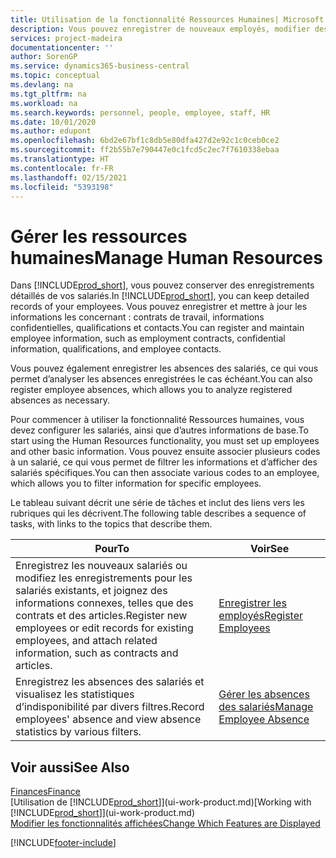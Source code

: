 ```yaml
---
title: Utilisation de la fonctionnalité Ressources Humaines| Microsoft Docs
description: Vous pouvez enregistrer de nouveaux employés, modifier des informations sur le personnel existant, et enregistrer et analyser les absences.
services: project-madeira
documentationcenter: ''
author: SorenGP
ms.service: dynamics365-business-central
ms.topic: conceptual
ms.devlang: na
ms.tgt_pltfrm: na
ms.workload: na
ms.search.keywords: personnel, people, employee, staff, HR
ms.date: 10/01/2020
ms.author: edupont
ms.openlocfilehash: 6bd2e67bf1c8db5e80dfa427d2e92c1c0ceb0ce2
ms.sourcegitcommit: ff2b55b7e790447e0c1fcd5c2ec7f7610338ebaa
ms.translationtype: HT
ms.contentlocale: fr-FR
ms.lasthandoff: 02/15/2021
ms.locfileid: "5393198"
---
```

# <a name="manage-human-resources"></a><span data-ttu-id="7e321-103">Gérer les ressources humaines</span><span class="sxs-lookup"><span data-stu-id="7e321-103">Manage Human Resources</span></span>
<span data-ttu-id="7e321-104">Dans [!INCLUDE[prod_short](includes/prod_short.md)], vous pouvez conserver des enregistrements détaillés de vos salariés.</span><span class="sxs-lookup"><span data-stu-id="7e321-104">In [!INCLUDE[prod_short](includes/prod_short.md)], you can keep detailed records of your employees.</span></span> <span data-ttu-id="7e321-105">Vous pouvez enregistrer et mettre à jour les informations les concernant : contrats de travail, informations confidentielles, qualifications et contacts.</span><span class="sxs-lookup"><span data-stu-id="7e321-105">You can register and maintain employee information, such as employment contracts, confidential information, qualifications, and employee contacts.</span></span>

<span data-ttu-id="7e321-106">Vous pouvez également enregistrer les absences des salariés, ce qui vous permet d’analyser les absences enregistrées le cas échéant.</span><span class="sxs-lookup"><span data-stu-id="7e321-106">You can also register employee absences, which allows you to analyze registered absences as necessary.</span></span>

<span data-ttu-id="7e321-107">Pour commencer à utiliser la fonctionnalité Ressources humaines, vous devez configurer les salariés, ainsi que d’autres informations de base.</span><span class="sxs-lookup"><span data-stu-id="7e321-107">To start using the Human Resources functionality, you must set up employees and other basic information.</span></span> <span data-ttu-id="7e321-108">Vous pouvez ensuite associer plusieurs codes à un salarié, ce qui vous permet de filtrer les informations et d’afficher des salariés spécifiques.</span><span class="sxs-lookup"><span data-stu-id="7e321-108">You can then associate various codes to an employee, which allows you to filter information for specific employees.</span></span>

<span data-ttu-id="7e321-109">Le tableau suivant décrit une série de tâches et inclut des liens vers les rubriques qui les décrivent.</span><span class="sxs-lookup"><span data-stu-id="7e321-109">The following table describes a sequence of tasks, with links to the topics that describe them.</span></span>

| <span data-ttu-id="7e321-110">Pour</span><span class="sxs-lookup"><span data-stu-id="7e321-110">To</span></span> | <span data-ttu-id="7e321-111">Voir</span><span class="sxs-lookup"><span data-stu-id="7e321-111">See</span></span> |
| --- | --- |
| <span data-ttu-id="7e321-112">Enregistrez les nouveaux salariés ou modifiez les enregistrements pour les salariés existants, et joignez des informations connexes, telles que des contrats et des articles.</span><span class="sxs-lookup"><span data-stu-id="7e321-112">Register new employees or edit records for existing employees, and attach related information, such as contracts and articles.</span></span> |[<span data-ttu-id="7e321-113">Enregistrer les employés</span><span class="sxs-lookup"><span data-stu-id="7e321-113">Register Employees</span></span>](hr-how-register-employees.md) |
| <span data-ttu-id="7e321-114">Enregistrez les absences des salariés et visualisez les statistiques d’indisponibilité par divers filtres.</span><span class="sxs-lookup"><span data-stu-id="7e321-114">Record employees' absence and view absence statistics by various filters.</span></span> |[<span data-ttu-id="7e321-115">Gérer les absences des salariés</span><span class="sxs-lookup"><span data-stu-id="7e321-115">Manage Employee Absence</span></span>](hr-how-manage-absence.md) |

## <a name="see-also"></a><span data-ttu-id="7e321-116">Voir aussi</span><span class="sxs-lookup"><span data-stu-id="7e321-116">See Also</span></span>
[<span data-ttu-id="7e321-117">Finances</span><span class="sxs-lookup"><span data-stu-id="7e321-117">Finance</span></span>](finance.md)  
<span data-ttu-id="7e321-118">[Utilisation de [!INCLUDE[prod_short](includes/prod_short.md)]](ui-work-product.md)</span><span class="sxs-lookup"><span data-stu-id="7e321-118">[Working with [!INCLUDE[prod_short](includes/prod_short.md)]](ui-work-product.md)</span></span>  
[<span data-ttu-id="7e321-119">Modifier les fonctionnalités affichées</span><span class="sxs-lookup"><span data-stu-id="7e321-119">Change Which Features are Displayed</span></span>](ui-experiences.md)        


[!INCLUDE[footer-include](includes/footer-banner.md)]